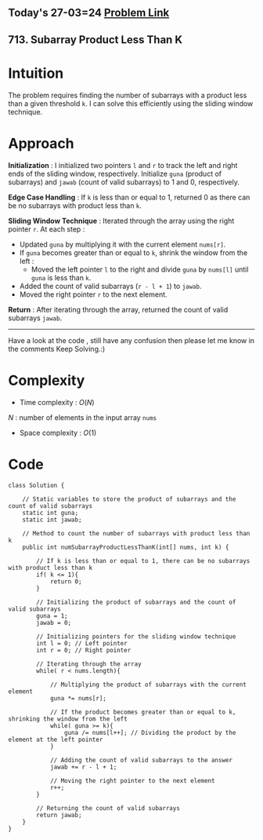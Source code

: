 ## Today's 27-03=24 [Problem Link](https://leetcode.com/problems/subarray-product-less-than-k/description/?envType=daily-question&envId=2024-03-27)
## 713. Subarray Product Less Than K

# Intuition
<!-- Describe your first thoughts on how to solve this problem. -->
The problem requires finding the number of subarrays with a product less than a given threshold `k`. I can solve this efficiently using the sliding window technique.

# Approach
<!-- Describe your approach to solving the problem. -->
**Initialization** : I initialized two pointers `l` and `r` to track the left and right ends of the sliding window, respectively. Initialize `guna` (product of subarrays) and `jawab` (count of valid subarrays) to 1 and 0, respectively.

**Edge Case Handling** : If `k` is less than or equal to 1, returned 0 as there can be no subarrays with product less than `k`.

**Sliding Window Technique** : Iterated through the array using the right pointer `r`. At each step :
- Updated `guna` by multiplying it with the current element `nums[r]`.
- If `guna` becomes greater than or equal to `k`, shrink the window from the left :
    - Moved the left pointer `l` to the right and divide `guna` by `nums[l]` until `guna` is less than `k`.
- Added the count of valid subarrays (`r - l + 1`) to `jawab`.
- Moved the right pointer `r` to the next element.

**Return** : After iterating through the array, returned the count of valid subarrays `jawab`.

--- 
Have a look at the code , still have any confusion then please let me know in the comments
Keep Solving.:)
# Complexity
- Time complexity : $O(N)$
<!-- Add your time complexity here, e.g. $$O(n)$$ -->
$N$ : number of elements in the input array `nums`
- Space complexity : $O(1)$
<!-- Add your space complexity here, e.g. $$O(n)$$ -->

# Code
```
class Solution {

    // Static variables to store the product of subarrays and the count of valid subarrays
    static int guna;
    static int jawab;
    
    // Method to count the number of subarrays with product less than k
    public int numSubarrayProductLessThanK(int[] nums, int k) {
    
        // If k is less than or equal to 1, there can be no subarrays with product less than k
        if( k <= 1){
            return 0;
        }
        
        // Initializing the product of subarrays and the count of valid subarrays
        guna = 1;
        jawab = 0;
        
        // Initializing pointers for the sliding window technique
        int l = 0; // Left pointer
        int r = 0; // Right pointer
        
        // Iterating through the array
        while( r < nums.length){

            // Multiplying the product of subarrays with the current element
            guna *= nums[r];
            
            // If the product becomes greater than or equal to k, shrinking the window from the left
            while( guna >= k){
                guna /= nums[l++]; // Dividing the product by the element at the left pointer
            }
            
            // Adding the count of valid subarrays to the answer
            jawab += r - l + 1;
            
            // Moving the right pointer to the next element
            r++;
        }
        
        // Returning the count of valid subarrays
        return jawab;
    }
}
```